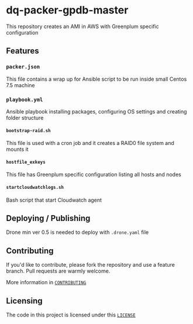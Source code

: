 # dq-packer-gpdb-master
This repository creates an AMI in AWS with Greenplum specific configuration

## Features

### `packer.json`
This file contains a wrap up for Ansible script to be run inside small Centos 7.5 machine

### `playbook.yml`
Ansible playbook installing packages, configuring OS settings and creating folder structure

#### `bootstrap-raid.sh`
This file is used with a cron job and it creates a RAID0 file system and mounts it

#### `hostfile_exkeys`
This file has Greenplum specific configuration listing all hosts and nodes

#### `startcloudwatchlogs.sh`
Bash script that start Cloudwatch agent

## Deploying / Publishing
Drone min ver 0.5 is needed to deploy with `.drone.yaml` file

## Contributing

If you'd like to contribute, please fork the repository and use a feature
branch. Pull requests are warmly welcome.

More information in [`CONTRIBUTING`](./CONTRIBUTING)

## Licensing
The code in this project is licensed under this [`LICENSE`](./LICENSE)
